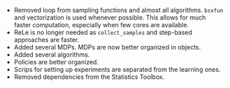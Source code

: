 - Removed loop from sampling functions and almost all algorithms. `bsxfun` and vectorization is used whenever possible. This allows for much faster computation, especially when few cores are available.
- ReLe is no longer needed as `collect_samples` and step-based approaches are faster.
- Added several MDPs. MDPs are now better organized in objects.
- Added several algorithms.
- Policies are better organized.
- Scrips for setting up experiments are separated from the learning ones.
- Removed dependencies from the Statistics Toolbox.